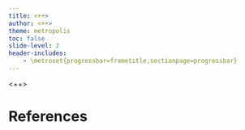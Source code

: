 ```yaml
---
title: <++>
author: <++>
theme: metropolis
toc: false
slide-level: 2
header-includes:
	- \metroset{progressbar=frametitle,sectionpage=progressbar}
---
```


<++>

# References
